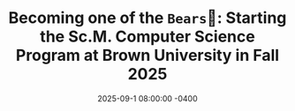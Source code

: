 ---
title: "Becoming one of the <code>Bears</code>🐻: Starting the Sc.M. Computer Science Program at Brown University in Fall 2025"
date: 2025-09-1 08:00:00 -0400
---